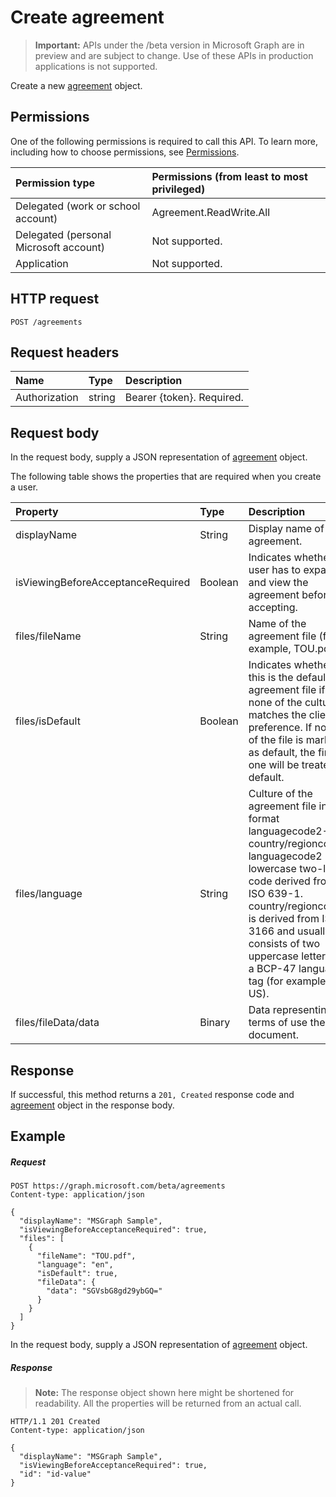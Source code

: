 # Create agreement

> **Important:** APIs under the /beta version in Microsoft Graph are in preview and are subject to change. Use of these APIs in production applications is not supported.

Create a new [agreement](../resources/agreement.md) object.
## Permissions
One of the following permissions is required to call this API. To learn more, including how to choose permissions, see [Permissions](../../../concepts/permissions_reference.md).

|Permission type                        | Permissions (from least to most privileged)              |
|:--------------------------------------|:---------------------------------------------------------|
|Delegated (work or school account)     | Agreement.ReadWrite.All |
|Delegated (personal Microsoft account) | Not supported. |
|Application                            | Not supported. |

## HTTP request
<!-- { "blockType": "ignored" } -->
```http
POST /agreements
```
## Request headers
| Name         | Type        | Description |
|:-------------|:------------|:------------|
| Authorization | string | Bearer \{token\}. Required. |

## Request body
In the request body, supply a JSON representation of [agreement](../resources/agreement.md) object.

The following table shows the properties that are required when you create a user.

| Property     | Type        | Description |
|:-------------|:------------|:------------|
|displayName|String|Display name of the agreement.|
|isViewingBeforeAcceptanceRequired|Boolean|Indicates whether the user has to expand and view the agreement before accepting.|
|files/fileName|String|Name of the agreement file (for example, TOU.pdf).|
|files/isDefault|Boolean|Indicates whether this is the default agreement file if none of the culture matches the client preference. If none of the file is marked as default, the first one will be treated as default.|
|files/language|String|Culture of the agreement file in the format languagecode2-country/regioncode2. languagecode2 is a lowercase two-letter code derived from ISO 639-1. country/regioncode2 is derived from ISO 3166 and usually consists of two uppercase letters, or a BCP-47 language tag (for example, en-US).|
|files/fileData/data|Binary|Data representing the terms of use the PDF document.|

## Response
If successful, this method returns a `201, Created` response code and [agreement](../resources/agreement.md) object in the response body.

## Example
##### Request
<!-- {
  "blockType": "request",
  "name": "create_agreement_from_agreements"
}-->
```http
POST https://graph.microsoft.com/beta/agreements
Content-type: application/json

{
  "displayName": "MSGraph Sample",
  "isViewingBeforeAcceptanceRequired": true,
  "files": [
    {
      "fileName": "TOU.pdf",
      "language": "en",
      "isDefault": true,
      "fileData": {
        "data": "SGVsbG8gd29ybGQ="
      }
    }
  ]
}
```
In the request body, supply a JSON representation of [agreement](../resources/agreement.md) object.
##### Response
>**Note:** The response object shown here might be shortened for readability. All the properties will be returned from an actual call.
<!-- {
  "blockType": "response",
  "truncated": true,
  "@odata.type": "microsoft.graph.agreement"
} -->
```http
HTTP/1.1 201 Created
Content-type: application/json

{
  "displayName": "MSGraph Sample",
  "isViewingBeforeAcceptanceRequired": true,
  "id": "id-value"
}
```

<!-- uuid: 8fcb5dbc-d5aa-4681-8e31-b001d5168d79
2015-10-25 14:57:30 UTC -->
<!-- {
  "type": "#page.annotation",
  "description": "Create agreement",
  "keywords": "",
  "section": "documentation",
  "tocPath": ""
}-->